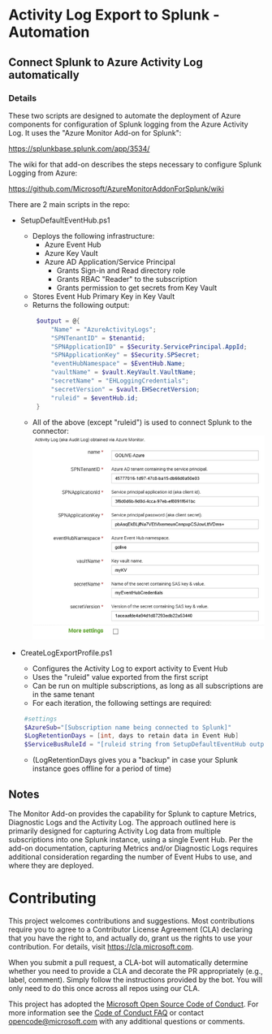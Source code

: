 # Activity Log Export to Splunk - Automation
## Connect Splunk to Azure Activity Log automatically

### Details
These two scripts are designed to automate the deployment of Azure components for configuration of Splunk logging from the Azure Activity Log. It uses the "Azure Monitor Add-on for Splunk":

https://splunkbase.splunk.com/app/3534/

The wiki for that add-on describes the steps necessary to configure Splunk Logging from Azure:

https://github.com/Microsoft/AzureMonitorAddonForSplunk/wiki

There are 2 main scripts in the repo:
 * SetupDefaultEventHub.ps1
   * Deploys the following infrastructure:
     * Azure Event Hub
     * Azure Key Vault
     * Azure AD Application/Service Principal
       * Grants Sign-in and Read directory role
       * Grants RBAC "Reader" to the subscription
       * Grants permission to get secrets from Key Vault
   * Stores Event Hub Primary Key in Key Vault
   * Returns the following output:
       ```powershell
        $output = @{
            "Name" = "AzureActivityLogs";
            "SPNTenantID" = $tenantid;
            "SPNApplicationID" = $Security.ServicePrincipal.AppId;
            "SPNApplicationKey" = $Security.SPSecret;
            "eventHubNamespace" = $EventHub.Name;
            "vaultName" = $vault.KeyVault.VaultName;
            "secretName" = "EHLoggingCredentials";
            "secretVersion" = $vault.EHSecretVersion;
            "ruleid" = $eventHub.id;
        }
        ```
    * All of the above (except "ruleid") is used to connect Splunk to the connector:
        ![alt text][App1]

 * CreateLogExportProfile.ps1
   * Configures the Activity Log to export activity to Event Hub
   * Uses the "ruleid" value exported from the first script
   * Can be run on multiple subscriptions, as long as all subscriptions are in the same tenant
   * For each iteration, the following settings are required:
   ```powershell
    #settings
    $AzureSub="[Subscription name being connected to Splunk]"
    $LogRetentionDays = [int, days to retain data in Event Hub]
    $ServiceBusRuleId = "[ruleid string from SetupDefaultEventHub output]"
   ```
    * (LogRetentionDays gives you a "backup" in case your Splunk instance goes offline for a period of time)

## Notes
The Monitor Add-on provides the capability for Splunk to capture Metrics, Diagnostic Logs and the Activity Log. The approach outlined here is primarily designed for capturing Activity Log data from multiple subscriptions into one Splunk instance, using a single Event Hub. Per the add-on documentation, capturing Metrics and/or Diagnostic Logs requires additional consideration regarding the number of Event Hubs to use, and where they are deployed.

[App1]: ./Images/SplunkDataInput2.png "Splunk Configuration"

# Contributing

This project welcomes contributions and suggestions.  Most contributions require you to agree to a
Contributor License Agreement (CLA) declaring that you have the right to, and actually do, grant us
the rights to use your contribution. For details, visit https://cla.microsoft.com.

When you submit a pull request, a CLA-bot will automatically determine whether you need to provide
a CLA and decorate the PR appropriately (e.g., label, comment). Simply follow the instructions
provided by the bot. You will only need to do this once across all repos using our CLA.

This project has adopted the [Microsoft Open Source Code of Conduct](https://opensource.microsoft.com/codeofconduct/).
For more information see the [Code of Conduct FAQ](https://opensource.microsoft.com/codeofconduct/faq/) or
contact [opencode@microsoft.com](mailto:opencode@microsoft.com) with any additional questions or comments.
